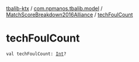 [tbalib-ktx](../../index.md) / [com.npmanos.tbalib.model](../index.md) / [MatchScoreBreakdown2016Alliance](index.md) / [techFoulCount](./tech-foul-count.md)

# techFoulCount

`val techFoulCount: `[`Int`](https://kotlinlang.org/api/latest/jvm/stdlib/kotlin/-int/index.html)`?`